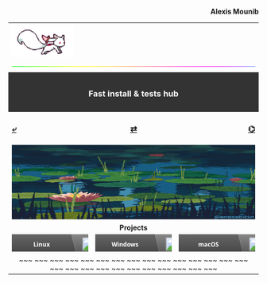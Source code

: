 <p align="right"><b>Alexis Mounib</b></p>
<table align="center" width="100%"">
	<!--------------------------->
	<!-- Icon                  -->
	<!--------------------------->
	<tr>
		<td colspan=" 3" align="left" style="padding:5px;">
			<img src="https://raw.githubusercontent.com/zoyern/zoyern/main/assets/images/icon.gif" height="64">
		</td>
	</tr>
	<!-- Séparateur -->
	<tr>
		<td colspan="3">
			<img src="https://raw.githubusercontent.com/zoyern/zoyern/main/assets/images/sep.gif" width="100%" height="10px">
		</td>
	</tr>
	<!--------------------------->
	<!-- Welcome message       -->
	<!--------------------------->
	<tr>
		<td colspan="3" align="center" bgcolor="#333" style="color: #fff; font-weight: bold; padding: 10px;">
			<h3> Fast install & tests hub</h3>
		</td>
	</tr>
	<!--------------------------->
	<!-- Navbar                -->
	<!--------------------------->
	<tr>
		<td align="left" width="33%">
			<h3>
				<a href="https://github.com/zoyern">
					⤶
				</a>
			</h3>
    	</td>
    	<td align="center" width="33%">
			<h3>
				<a href="https://github.com/zoyern#-1">
					⇄
				</a>
			</h3>
		</td>
		<td align="right" width="33%">
			<h3>
				<a href="https://github.com/zoyern/nexus#-1">
					⌬
				</a>
			</h3>
			</td>
	</tr>
	<!--------------------------->
	<!-- Banner                -->
	<!--------------------------->
	<tr>
		<td colspan="3">
			<img id="nav" src="https://raw.githubusercontent.com/zoyern/zoyern/main/assets/images/banner.gif" width="100%" height="150px">
		</td>
	</tr>
	</tr>
	<!--------------------------->
	<!-- Projets               -->
	<!--------------------------->
	<tr>
		<td align="center" colspan="3" width="100%">
			<b>Projects</b>
		</td>
	</tr>
<tr>
  <!-- Linux -->
  <td align="center" width="33%">
    <a href="https://download-directory.github.io/?url=https%3A%2F%2Fgithub.com%2Fzoyern%2Fnexus%2Ftree%2Fmain%2Fnexus" target="_blank">
      <svg xmlns="http://www.w3.org/2000/svg" width="180" height="40">
        <defs>
          <linearGradient id="gradLeft" x1="0%" y1="0%" x2="0%" y2="100%">
            <stop offset="0%" style="stop-color:#666;stop-opacity:1" />
            <stop offset="100%" style="stop-color:#444;stop-opacity:1" />
          </linearGradient>
          <linearGradient id="gradRight" x1="0%" y1="0%" x2="0%" y2="100%">
            <stop offset="0%" style="stop-color:#888;stop-opacity:1" />
            <stop offset="100%" style="stop-color:#555;stop-opacity:1" />
          </linearGradient>
          <filter id="textShadow" x="-20%" y="-20%" width="140%" height="140%">
            <feDropShadow dx="0" dy="1" stdDeviation="0.3" flood-color="#000" flood-opacity="0.25"/>
          </filter>
        </defs>
        <rect x="0" y="0" width="180" height="40" rx="5" ry="5" fill="none" stroke="#444" stroke-width="0.6"/>
        <polygon points="0,0 120,0 130,40 0,40" fill="url(#gradLeft)" />
        <polygon points="120,0 180,0 180,40 130,40" fill="url(#gradRight)" />
        <!-- Texte -->
        <text x="60" y="25" fill="#fff" font-family="Montserrat,system-ui,sans-serif" font-size="12" text-anchor="middle" font-weight="600" filter="url(#textShadow)">
          Linux
        </text>
        <!-- Logo -->
        <image href="https://cdn.jsdelivr.net/gh/simple-icons/simple-icons/icons/linux.svg" x="140" y="6" width="28" height="28"/>
      </svg>
    </a>
  </td>

  <!-- Windows -->
  <td align="center" width="33%">
    <a href="https://download-directory.github.io/?url=https%3A%2F%2Fgithub.com%2Fzoyern%2Fnexus%2Ftree%2Fmain%2Fnexus" target="_blank">
      <svg xmlns="http://www.w3.org/2000/svg" width="180" height="40">
        <defs>
          <linearGradient id="gradLeftWin" x1="0%" y1="0%" x2="0%" y2="100%">
            <stop offset="0%" style="stop-color:#666;stop-opacity:1" />
            <stop offset="100%" style="stop-color:#444;stop-opacity:1" />
          </linearGradient>
          <linearGradient id="gradRightWin" x1="0%" y1="0%" x2="0%" y2="100%">
            <stop offset="0%" style="stop-color:#888;stop-opacity:1" />
            <stop offset="100%" style="stop-color:#555;stop-opacity:1" />
          </linearGradient>
          <filter id="textShadowWin" x="-20%" y="-20%" width="140%" height="140%">
            <feDropShadow dx="0" dy="1" stdDeviation="0.3" flood-color="#000" flood-opacity="0.25"/>
          </filter>
        </defs>
        <rect x="0" y="0" width="180" height="40" rx="5" ry="5" fill="none" stroke="#444" stroke-width="0.6"/>
        <polygon points="0,0 120,0 130,40 0,40" fill="url(#gradLeftWin)" />
        <polygon points="120,0 180,0 180,40 130,40" fill="url(#gradRightWin)" />
        <!-- Texte -->
        <text x="60" y="25" fill="#fff" font-family="Montserrat,system-ui,sans-serif" font-size="12" text-anchor="middle" font-weight="600" filter="url(#textShadowWin)">
          Windows
        </text>
        <!-- Logo -->
        <image href="https://cdn.jsdelivr.net/gh/simple-icons/simple-icons/icons/windows.svg" x="140" y="6" width="28" height="28"/>
      </svg>
    </a>
  </td>

  <!-- macOS -->
  <td align="center" width="33%">
    <a href="https://download-directory.github.io/?url=https%3A%2F%2Fgithub.com%2Fzoyern%2Fnexus%2Ftree%2Fmain%2Fnexus" target="_blank">
      <svg xmlns="http://www.w3.org/2000/svg" width="180" height="40">
        <defs>
          <linearGradient id="gradLeftMac" x1="0%" y1="0%" x2="0%" y2="100%">
            <stop offset="0%" style="stop-color:#666;stop-opacity:1" />
            <stop offset="100%" style="stop-color:#444;stop-opacity:1" />
          </linearGradient>
          <linearGradient id="gradRightMac" x1="0%" y1="0%" x2="0%" y2="100%">
            <stop offset="0%" style="stop-color:#888;stop-opacity:1" />
            <stop offset="100%" style="stop-color:#555;stop-opacity:1" />
          </linearGradient>
          <filter id="textShadowMac" x="-20%" y="-20%" width="140%" height="140%">
            <feDropShadow dx="0" dy="1" stdDeviation="0.3" flood-color="#000" flood-opacity="0.25"/>
          </filter>
        </defs>
        <rect x="0" y="0" width="180" height="40" rx="5" ry="5" fill="none" stroke="#444" stroke-width="0.6"/>
        <polygon points="0,0 120,0 130,40 0,40" fill="url(#gradLeftMac)" />
        <polygon points="120,0 180,0 180,40 130,40" fill="url(#gradRightMac)" />
        <!-- Texte -->
        <text x="60" y="25" fill="#fff" font-family="Montserrat,system-ui,sans-serif" font-size="12" text-anchor="middle" font-weight="600" filter="url(#textShadowMac)">
          macOS
        </text>
        <!-- Logo -->
        <image href="https://cdn.jsdelivr.net/gh/simple-icons/simple-icons/icons/apple.svg" x="140" y="6" width="28" height="28"/>
      </svg>
    </a>
  </td>
</tr>
		<!-------------------------------->
		<!-- Autowidth size ty github ! -->
		<!-------------------------------->
		<tr>
			<td align="center" colspan="3" width="100%">
				<span>~</span><span>~</span><span>~</span>
				<span>~</span><span>~</span><span>~</span>
				<span>~</span><span>~</span><span>~</span>
				<span>~</span><span>~</span><span>~</span>
				<span>~</span><span>~</span><span>~</span>
				<span>~</span><span>~</span><span>~</span>
				<span>~</span><span>~</span><span>~</span>
				<span>~</span><span>~</span><span>~</span>
				<span>~</span><span>~</span><span>~</span>
				<span>~</span><span>~</span><span>~</span>
				<span>~</span><span>~</span><span>~</span>
				<span>~</span><span>~</span><span>~</span>
				<span>~</span><span>~</span><span>~</span>
				<span>~</span><span>~</span><span>~</span>
				<span>~</span><span>~</span><span>~</span>
				<span>~</span><span>~</span><span>~</span>
				<span>~</span><span>~</span><span>~</span>
				<span>~</span><span>~</span><span>~</span>
				<span>~</span><span>~</span><span>~</span>
				<span>~</span><span>~</span><span>~</span>
				<span>~</span><span>~</span><span>~</span>
				<span>~</span><span>~</span><span>~</span>
				<span>~</span><span>~</span><span>~</span>
				<span>~</span><span>~</span><span>~</span>
				<span>~</span><span>~</span><span>~</span>
				<span>~</span><span>~</span><span>~</span>
		</td>
	</tr>
</table>



















